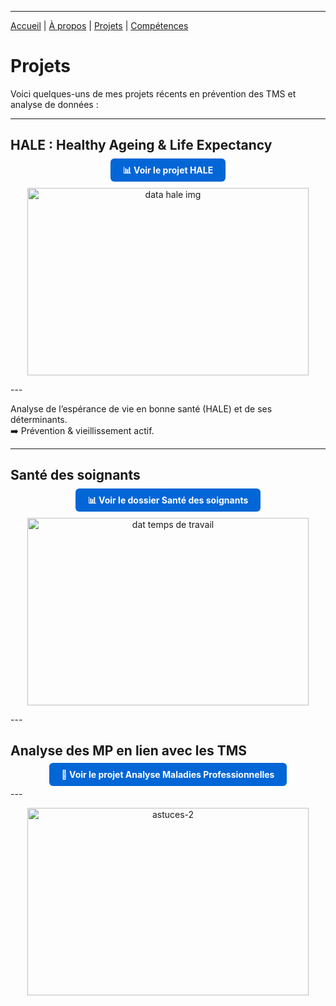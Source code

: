 
---

[Accueil](/) | [À propos](/about) | [Projets](/projects) | [Compétences](/skills)

# Projets

Voici quelques-uns de mes projets récents en prévention des TMS et analyse de données :  

---

## HALE : Healthy Ageing & Life Expectancy

<p align="center">
  <a href="/hale" style="background-color:#0366d6; color:white; padding:10px 20px; text-decoration:none; border-radius:6px; font-weight:bold;">
    📊 Voir le projet HALE
  </a>
</p>

<p align="center">
<img width="450" height="300" alt="data hale img" src="https://github.com/user-attachments/assets/4a445566-3fcd-47f2-aa35-8f385623901a" />
</p>
---

Analyse de l’espérance de vie en bonne santé (HALE) et de ses déterminants.  
➡️ Prévention & vieillissement actif.  

---

## Santé des soignants
<p align="center">
<a href="/SPS" style="background-color:#0366d6; color:white; padding:10px 20px; text-decoration:none; border-radius:6px; font-weight:bold;">
    📊 Voir le dossier Santé des soignants
  </a>
</p>

<p align="center">
<img width="450" height="300" alt="dat temps de travail" src="https://github.com/user-attachments/assets/6cbf52fb-91dc-4b99-8d07-befee4a42999" />
</p>
---

## Analyse des MP en lien avec les TMS 
<p align="center">
  <a href="/MP" style="background-color:#0366d6; color:white; padding:10px 20px; text-decoration:none; border-radius:6px; font-weight:bold;">
    🏥 Voir le projet Analyse Maladies Professionnelles
  </a>
</p>
---
<p align="center">
<img width="450" height="300" alt="astuces-2" src="https://github.com/user-attachments/assets/47c4f892-705a-4c08-b1ef-10aa303cd306" />
</p>


